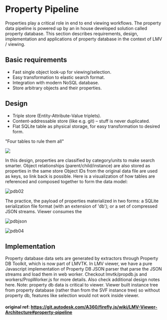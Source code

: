 # Property Pipeline

Properties play a critical role in end to end viewing workflows. The property data pipeline is powered up by an in house developed solution called property database. This section describes requirements, design, implementation and applications of property database in the context of LMV / viewing.

## Basic requirements

- Fast single object look-up for viewing/selection.
- Easy transformation to elastic search format.
- Integration with modern NoSQL database.
- Store arbitrary objects and their properties.

## Design

- Triple store (Entity-Attribute-Value triplets).
- Content-addressable store (like e.g. git) – stuff is never duplicated.
- Flat SQLite table as physical storage, for easy transformation to desired form.

"Four tables to rule them all" 

![](https://user-images.githubusercontent.com/440241/42006153-068a5aec-7a2d-11e8-8ec4-216f1ab68b50.png)


In this design, properties are classified by category/units to make search smarter. Object relationships (parent/child/instance) are also stored as properties in the same store Object IDs from the original data file are used as keys, so link back is possible. Here is a visualization of how tables are referenced and composed together to form the data model: 

![pdb02](https://user-images.githubusercontent.com/440241/42006177-35a1070e-7a2d-11e8-8c9e-48a0afeea00f.png)


The practice, the payload of properties materialized in two forms: a SQLite serialization file format (with an extension of 'db'); or a set of compressed JSON streams. Viewer consumes the 

![pdbjson](https://user-images.githubusercontent.com/440241/42006178-385f9f28-7a2d-11e8-9fb8-5a8946a99781.png)

![pdb04](https://user-images.githubusercontent.com/440241/42006184-3dc4fb5c-7a2d-11e8-90aa-647017d9b4a1.png)

## Implementation

Property database data sets are generated by extractors through Property DB Toolkit, which is now part of LMVTK. In LMV viewer, we have a pure Javascript implementation of Property DB JSON parser that parse the JSON streams and load them in web worker. Checkout lmvtk/propdb.js and workers/PropWorker.js for more details. Also check additional design notes here. Note: property db data is critical to viewer. Viewer built instance tree from property database (rather than from the SVF instance tree) so without property db, features like selection would not work inside viewer.

#### original ref: https://git.autodesk.com/A360/firefly.js/wiki/LMV-Viewer-Architecture#property-pipeline

